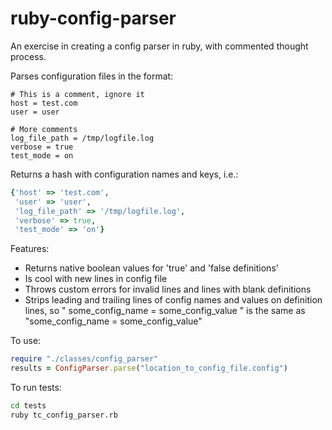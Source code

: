 ruby-config-parser
==================

An exercise in creating a config parser in ruby, with commented thought process.

Parses configuration files in the format:

```
# This is a comment, ignore it
host = test.com
user = user

# More comments
log_file_path = /tmp/logfile.log
verbose = true
test_mode = on
```

Returns a hash with configuration names and keys, i.e.:
```ruby
{'host' => 'test.com',
 'user' => 'user',
 'log_file_path' => '/tmp/logfile.log',
 'verbose' => true,
 'test_mode' => 'on'}
```

Features:
* Returns native boolean values for 'true' and 'false definitions'
* Is cool with new lines in config file
* Throws custom errors for invalid lines and lines with blank definitions
* Strips leading and trailing lines of config names and values on definition lines, so " some_config_name =   some_config_value  " is the same as "some_config_name = some_config_value"

To use:
```ruby
require "./classes/config_parser"
results = ConfigParser.parse("location_to_config_file.config")
```

To run tests:
```bash
cd tests
ruby tc_config_parser.rb
```